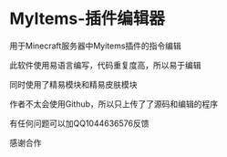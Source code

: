 # MyItems-插件编辑器
用于Minecraft服务器中Myitems插件的指令编辑

此软件使用易语言编写，代码重复度高，所以易于编辑

同时使用了精易模块和精易皮肤模块

作者不太会使用Github，所以只上传了了源码和编辑的程序

有任何问题可以加QQ1044636576反馈

感谢合作
